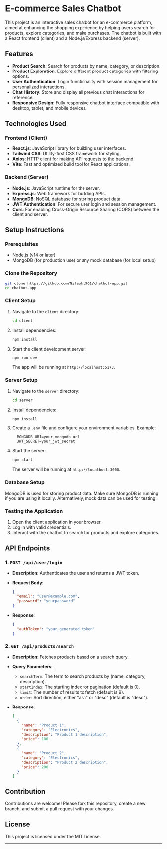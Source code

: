 # E-commerce Sales Chatbot

This project is an interactive sales chatbot for an e-commerce platform, aimed at enhancing the shopping experience by helping users search for products, explore categories, and make purchases. The chatbot is built with a React frontend (client) and a Node.js/Express backend (server).

## Features

- **Product Search**: Search for products by name, category, or description.
- **Product Exploration**: Explore different product categories with filtering options.
- **User Authentication**: Login functionality with session management for personalized interactions.
- **Chat History**: Store and display all previous chat interactions for reference.
- **Responsive Design**: Fully responsive chatbot interface compatible with desktop, tablet, and mobile devices.

## Technologies Used

### Frontend (Client)

- **React.js**: JavaScript library for building user interfaces.
- **Tailwind CSS**: Utility-first CSS framework for styling.
- **Axios**: HTTP client for making API requests to the backend.
- **Vite**: Fast and optimized build tool for React applications.

### Backend (Server)

- **Node.js**: JavaScript runtime for the server.
- **Express.js**: Web framework for building APIs.
- **MongoDB**: NoSQL database for storing product data.
- **JWT Authentication**: For secure user login and session management.
- **Cors**: For enabling Cross-Origin Resource Sharing (CORS) between the client and server.

## Setup Instructions

### Prerequisites

- Node.js (v14 or later)
- MongoDB (for production use) or any mock database (for local setup)

### Clone the Repository

```bash
git clone https://github.com/Nilesh1901/chatbot-app.git
cd chatbot-app
```

### Client Setup

1. Navigate to the `client` directory:
   ```bash
   cd client
   ```

2. Install dependencies:
   ```bash
   npm install
   ```

3. Start the client development server:
   ```bash
   npm run dev
   ```

   The app will be running at `http://localhost:5173`.

### Server Setup

1. Navigate to the `server` directory:
   ```bash
   cd server
   ```

2. Install dependencies:
   ```bash
   npm install
   ```

3. Create a `.env` file and configure your environment variables. Example:

   ```plaintext
     MONGODB_URI=your_mongodb_url
     JWT_SECRET=your_jwt_secret
   ```

4. Start the server:
   ```bash
   npm start
   ```

   The server will be running at `http://localhost:3000`.

### Database Setup

MongoDB is used for storing product data. Make sure MongoDB is running if you are using it locally. Alternatively, mock data can be used for testing.

### Testing the Application

1. Open the client application in your browser.
2. Log in with valid credentials.
3. Interact with the chatbot to search for products and explore categories.

## API Endpoints

### 1. `POST /api/user/login`

- **Description**: Authenticates the user and returns a JWT token.
- **Request Body**:
  ```json
  {
    "email": "user@example.com",
    "password": "yourpassword"
  }
  ```

- **Response**:
  ```json
  {
    "authToken": "your_generated_token"
  }
  ```

### 2. `GET /api/products/search`

- **Description**: Fetches products based on a search query.
- **Query Parameters**:
  - `searchTerm`: The term to search products by (name, category, description).
  - `startIndex`: The starting index for pagination (default is 0).
  - `limit`: The number of results to fetch (default is 9).
  - `order`: Sort direction, either "asc" or "desc" (default is "desc").

- **Response**:
  ```json
  [
    {
      "name": "Product 1",
      "category": "Electronics",
      "description": "Product 1 description",
      "price": 100
    },
    {
      "name": "Product 2",
      "category": "Electronics",
      "description": "Product 2 description",
      "price": 200
    }
  ]
  ```

## Contribution

Contributions are welcome! Please fork this repository, create a new branch, and submit a pull request with your changes.

## License

This project is licensed under the MIT License.

---

